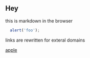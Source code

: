 ## Hey

this is markdown in the browser

```js
  alert('foo');
```

links are rewritten for exteral domains

[apple](https://www.apple.com)
